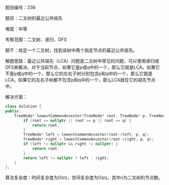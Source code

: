 题目编号：236

题目：二叉树的最近公共祖先

难度：中等

考察范围：二叉树、递归、DFS

题干：给定一个二叉树，找到该树中两个指定节点的最近公共祖先。

解题思路：最近公共祖先（LCA）问题是二叉树中常见的问题，可以使用递归或DFS来解决。对于当前节点，如果它是p或q中的一个，那么它就是LCA。如果它不是p或q中的一个，那么它的左右子树分别包含p和q中的一个，那么它就是LCA。如果它的左右子树都不包含p和q中的一个，那么LCA就在它的祖先节点中。

解决方案：

```cpp
class Solution {
public:
    TreeNode* lowestCommonAncestor(TreeNode* root, TreeNode* p, TreeNode* q) {
        if (root == nullptr || root == p || root == q) {
            return root;
        }
        TreeNode* left = lowestCommonAncestor(root->left, p, q);
        TreeNode* right = lowestCommonAncestor(root->right, p, q);
        if (left != nullptr && right != nullptr) {
            return root;
        }
        return left != nullptr ? left : right;
    }
};
```

算法复杂度：时间复杂度为O(n)，空间复杂度为O(n)。其中n为二叉树的节点数。